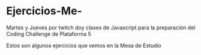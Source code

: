 # Ejercicios-Me-

Martes y Jueves por twitch doy clases de Javascript para la preparación del Coding Challenge de Plataforma 5

Estos son algunos ejercicios que vemos en la Mesa de Estudio
